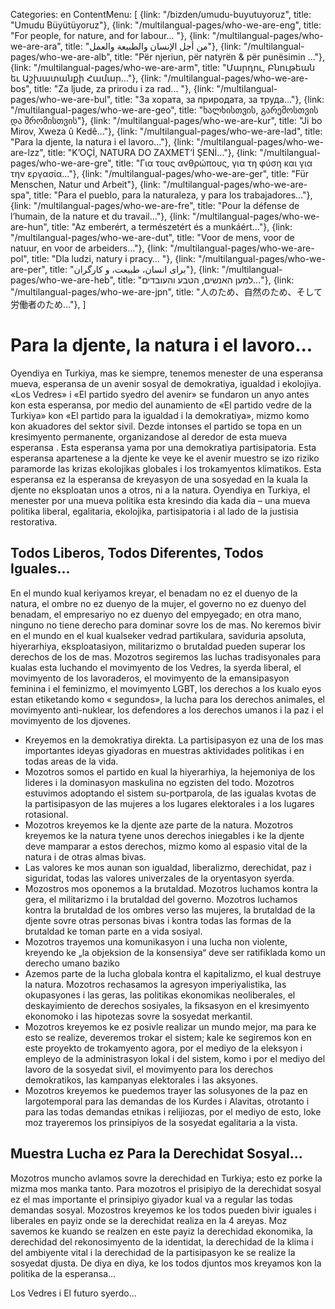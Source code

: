 Categories: en
ContentMenu: [
  {link: "/bizden/umudu-buyutuyoruz", title: "Umudu Büyütüyoruz"},
  {link: "/multilangual-pages/who-we-are-eng", title: "For people, for nature, and for labour… "},
  {link: "/multilangual-pages/who-we-are-ara", title: "من أجل الإنسان والطبيعة والعمل"},
  {link: "/multilangual-pages/who-we-are-alb", title: "Për njeriun, për natyrën & për punësimin ..."},
  {link: "/multilangual-pages/who-we-are-arm", title: "Մարդու, Բնութեան եւ Աշխատանքի Համար…"},
  {link: "/multilangual-pages/who-we-are-bos", title: "Za ljude, za prirodu i za rad... "},
  {link: "/multilangual-pages/who-we-are-bul", title: "За хората, за природата, за труда…"},
  {link: "/multilangual-pages/who-we-are-geo", title: "ხალხისთვის, გარემოსთვის და შრომისთვის"},
  {link: "/multilangual-pages/who-we-are-kur", title: "Ji bo Mirov, Xweza û Kedê…"},
  {link: "/multilangual-pages/who-we-are-lad", title: "Para la djente, la natura i el lavoro..."},
  {link: "/multilangual-pages/who-we-are-lzz", title: "K’OÇİ, NATURA DO ZAXMET’İ ŞENİ…"},
  {link: "/multilangual-pages/who-we-are-gre", title: "Για τους ανθρώπους, για τη φύση και για την εργασία…"},
  {link: "/multilangual-pages/who-we-are-ger", title: "Für Menschen, Natur und Arbeit"},
  {link: "/multilangual-pages/who-we-are-spa", title: "Para el pueblo, para la naturaleza, y para los trabajadores…"},
  {link: "/multilangual-pages/who-we-are-fre", title: "Pour la défense de l’humain, de la nature et du travail..."},
  {link: "/multilangual-pages/who-we-are-hun", title: "Az emberért, a természetért és a munkáért…"},
  {link: "/multilangual-pages/who-we-are-dut", title: "Voor de mens, voor de natuur, en voor de arbeiders..."},
  {link: "/multilangual-pages/who-we-are-pol", title: "Dla ludzi, natury i pracy… "},
  {link: "/multilangual-pages/who-we-are-per", title: "برای انسان، طبیعت، و کارگران"},
  {link: "/multilangual-pages/who-we-are-heb", title: "למען האנשים, הטבע והעובדים..."},
  {link: "/multilangual-pages/who-we-are-jpn", title: "人のため、自然のため、そして労働者のため…"},
  ]

# Para la djente, la natura i el lavoro...

Oyendiya en Turkiya, mas ke siempre, tenemos menester de una esperansa mueva, esperansa de un avenir sosyal de demokratiya, igualdad i ekolojiya.
«Los Vedres» i «El partido syedro del avenir» se fundaron un anyo antes kon esta esperansa, por medio del aunamiento de «El partido vedre de la Turkiya» kon «El partido para la igualdad i la demokratiya», mizmo komo kon akuadores del sektor sivil. Dezde intonses el partido se topa en un kresimyento permanente, organizandose al deredor de esta mueva esperansa . 
Esta esperansa yama por una demokratiya partisipatoria.
Esta esperansa apartenese a la djente ke veye ke el avenir muestro se izo riziko paramorde las krizas ekolojikas globales i los trokamyentos klimatikos.
Esta esperansa ez la esperansa de kreyasyon de una sosyedad en la kuala la djente no eksploatan unos a otros, ni a la natura.
Oyendiya en Turkiya, el menester por una mueva politika esta kresindo dia kada dia – una mueva politika liberal, egalitaria, ekolojika, partisipatoria i al lado de la justisia restorativa.

## Todos Liberos, Todos Diferentes, Todos Iguales...

En el mundo kual keriyamos kreyar, el benadam no ez el duenyo de la natura, el ombre no ez duenyo de la mujer, el governo no ez duenyo del benadam, el empresariyo no ez duenyo del empyegado; en otra mano, ninguno no tiene derecho para dominar sovre los de mas. No keremos bivir en el mundo en el kual kualseker vedrad partikulara, saviduria apsoluta, hiyerarhiya, eksploatasiyon, militarizmo o brutaldad pueden superar los derechos de los de mas.
Mozotros segiremos las luchas tradisyonales para kualas esta luchando el movimyento de los Vedres, la syerda liberal, el movimyento de los lavoraderos, el movimyento de la emansipasyon feminina i el feminizmo, el movimyento LGBT, los derechos a los kualo eyos estan etiketando komo « segundos», la lucha para los derechos animales, el movimyento anti-nuklear, los defendores a los derechos umanos i la paz i el movimyento de los djovenes.

- Kreyemos en la demokratiya direkta. La partisipasyon ez una de los mas importantes ideyas giyadoras en muestras aktividades politikas i en todas areas de la vida. 
-	Mozotros somos el partido en kual la hiyerarhiya, la hejemoniya de los lideres i  la dominasyon maskulina no egzisten del todo. Mozotros estuvimos adoptando el sistem su-portparola, de las igualas kvotas de la partisipasyon de las mujeres a los lugares elektorales i a los lugares rotasional. 
-	Mozotros kreyemos ke la djente aze parte de la natura. Mozotros kreyemos ke la natura tyene unos derechos iniegables i ke la djente deve mamparar a estos derechos, mizmo komo al espasio vital de la natura i de otras almas bivas.
-	Las valores ke mos aunan son igualdad, liberalizmo, derechidat, paz i siguridat, todas las valores univerzales de la oryentasyon syerda.
-	Mozostros mos oponemos a la brutaldad. Mozotros luchamos kontra la gera, el militarizmo i la brutaldad del governo. Mozotros luchamos kontra la brutaldad de los ombres verso las mujeres, la brutaldad de la djente sovre otras personas bivas i kontra todas las formas de la brutaldad ke toman parte en a vida sosiyal. 
-	Mozotros trayemos una komunikasyon i una lucha non violente, kreyendo ke „la objeksion de la konsensiya“ deve ser ratifiklada komo un derecho umano baziko
-	Azemos parte de la lucha globala kontra el kapitalizmo, el kual destruye la natura. Mozotros rechasamos  la agresyon imperiyalistika, las okupasyones i las geras, las politikas ekonomikas neoliberales, el deskayimiento de derechos sosiyales, la fiksasyon en el kresimyento ekonomoko i las hipotezas sovre la sosyedat merkantil.
-	Mozotros kreyemos ke ez posivle realizar un mundo mejor, ma para ke esto se realize, deveremos trokar el sistem; kale ke segiremos kon en este proyekto de trokamyento agora, por el mediyo de la eleksyon i empleyo de la administrasyon lokal i del sistem, komo i por el mediyo del lavoro de la sosyedat sivil, el movimyento para los derechos demokratikos, las kampanyas elektorales i las aksyones.
-	Mozotros kreyemos ke puedemos trayer las solusyones de la paz en largotemporal para las demandas de los Kurdes i Alavitas, otrotanto i para las todas demandas etnikas i relijiozas, por el mediyo de esto, loke moz trayeremos los prinsipiyos de la sosyedat egalitaria a la vista.

## Muestra Lucha ez Para la Derechidat Sosyal...

Mozotros muncho avlamos sovre la derechidad en Turkiya; esto ez porke la mizma mos manka tanto. Para mozotros el prisipiyo de la derechidat sosyal ez el mas importante el prinsipiyo giyador kual va a regular las todas demandas sosyal.
Mozostros kreyemos ke los todos pueden bivir iguales i liberales en payiz onde se la derechidat realiza en la 4 areyas. 
Moz savemos ke kuando se realzen en este payiz la derechidad ekonomika, la derechidad del rekonosimyento de la identidat, la derechidad de la klima i del ambiyente vital i la derechidad de la partisipasyon ke se realize la sosyedat djusta.
De diya en diya, ke los todos djuntos mos kreyamos kon la politika de la esperansa... 

Los Vedres i El futuro syerdo... 





